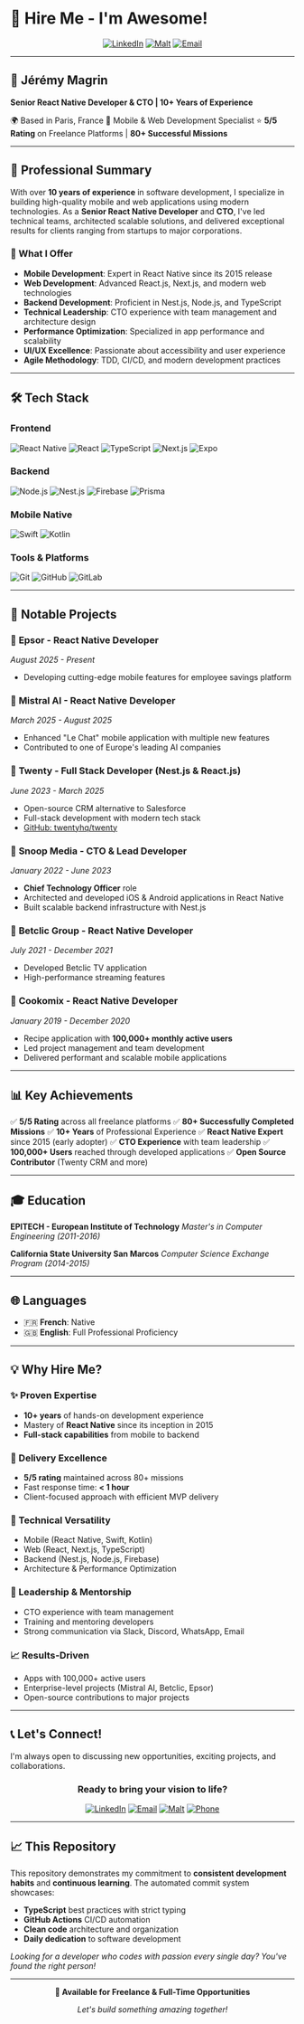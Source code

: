 # 👋 Hire Me - I'm Awesome!

<div align="center">

[![LinkedIn](https://img.shields.io/badge/LinkedIn-Connect-blue?style=for-the-badge&logo=linkedin)](https://www.linkedin.com/in/jeremy-magrin/)
[![Malt](https://img.shields.io/badge/Malt-Profile-red?style=for-the-badge)](https://www.malt.fr/profile/jeremymagrin)
[![Email](https://img.shields.io/badge/Email-Contact-green?style=for-the-badge&logo=gmail)](mailto:jeremymagrin@gmail.com)

</div>

---

## 🚀 Jérémy Magrin

**Senior React Native Developer & CTO | 10+ Years of Experience**

🌍 Based in Paris, France
📱 Mobile & Web Development Specialist
⭐ **5/5 Rating** on Freelance Platforms | **80+ Successful Missions**

---

## 💼 Professional Summary

With over **10 years of experience** in software development, I specialize in building high-quality mobile and web applications using modern technologies. As a **Senior React Native Developer** and **CTO**, I've led technical teams, architected scalable solutions, and delivered exceptional results for clients ranging from startups to major corporations.

### 🎯 What I Offer

- **Mobile Development**: Expert in React Native since its 2015 release
- **Web Development**: Advanced React.js, Next.js, and modern web technologies
- **Backend Development**: Proficient in Nest.js, Node.js, and TypeScript
- **Technical Leadership**: CTO experience with team management and architecture design
- **Performance Optimization**: Specialized in app performance and scalability
- **UI/UX Excellence**: Passionate about accessibility and user experience
- **Agile Methodology**: TDD, CI/CD, and modern development practices

---

## 🛠️ Tech Stack

### Frontend
![React Native](https://img.shields.io/badge/React_Native-20232A?style=flat&logo=react&logoColor=61DAFB)
![React](https://img.shields.io/badge/React-20232A?style=flat&logo=react&logoColor=61DAFB)
![TypeScript](https://img.shields.io/badge/TypeScript-007ACC?style=flat&logo=typescript&logoColor=white)
![Next.js](https://img.shields.io/badge/Next.js-000000?style=flat&logo=nextdotjs&logoColor=white)
![Expo](https://img.shields.io/badge/Expo-000020?style=flat&logo=expo&logoColor=white)

### Backend
![Node.js](https://img.shields.io/badge/Node.js-43853D?style=flat&logo=nodedotjs&logoColor=white)
![Nest.js](https://img.shields.io/badge/Nest.js-E0234E?style=flat&logo=nestjs&logoColor=white)
![Firebase](https://img.shields.io/badge/Firebase-FFCA28?style=flat&logo=firebase&logoColor=black)
![Prisma](https://img.shields.io/badge/Prisma-2D3748?style=flat&logo=prisma&logoColor=white)

### Mobile Native
![Swift](https://img.shields.io/badge/Swift-FA7343?style=flat&logo=swift&logoColor=white)
![Kotlin](https://img.shields.io/badge/Kotlin-0095D5?style=flat&logo=kotlin&logoColor=white)

### Tools & Platforms
![Git](https://img.shields.io/badge/Git-F05032?style=flat&logo=git&logoColor=white)
![GitHub](https://img.shields.io/badge/GitHub-100000?style=flat&logo=github&logoColor=white)
![GitLab](https://img.shields.io/badge/GitLab-330F63?style=flat&logo=gitlab&logoColor=white)

---

## 🌟 Notable Projects

### 💼 **Epsor** - React Native Developer
*August 2025 - Present*
- Developing cutting-edge mobile features for employee savings platform

### 🤖 **Mistral AI** - React Native Developer
*March 2025 - August 2025*
- Enhanced "Le Chat" mobile application with multiple new features
- Contributed to one of Europe's leading AI companies

### 🎯 **Twenty** - Full Stack Developer (Nest.js & React.js)
*June 2023 - March 2025*
- Open-source CRM alternative to Salesforce
- Full-stack development with modern tech stack
- [GitHub: twentyhq/twenty](https://github.com/twentyhq/twenty)

### 📱 **Snoop Media** - CTO & Lead Developer
*January 2022 - June 2023*
- **Chief Technology Officer** role
- Architected and developed iOS & Android applications in React Native
- Built scalable backend infrastructure with Nest.js

### 🎰 **Betclic Group** - React Native Developer
*July 2021 - December 2021*
- Developed Betclic TV application
- High-performance streaming features

### 🍳 **Cookomix** - React Native Developer
*January 2019 - December 2020*
- Recipe application with **100,000+ monthly active users**
- Led project management and team development
- Delivered performant and scalable mobile applications

---

## 📊 Key Achievements

✅ **5/5 Rating** across all freelance platforms
✅ **80+ Successfully Completed Missions**
✅ **10+ Years** of Professional Experience
✅ **React Native Expert** since 2015 (early adopter)
✅ **CTO Experience** with team leadership
✅ **100,000+ Users** reached through developed applications
✅ **Open Source Contributor** (Twenty CRM and more)

---

## 🎓 Education

**EPITECH - European Institute of Technology**
*Master's in Computer Engineering (2011-2016)*

**California State University San Marcos**
*Computer Science Exchange Program (2014-2015)*

---

## 🌐 Languages

- 🇫🇷 **French**: Native
- 🇬🇧 **English**: Full Professional Proficiency

---

## 💡 Why Hire Me?

### ✨ Proven Expertise
- **10+ years** of hands-on development experience
- Mastery of **React Native** since its inception in 2015
- **Full-stack capabilities** from mobile to backend

### 🚀 Delivery Excellence
- **5/5 rating** maintained across 80+ missions
- Fast response time: **< 1 hour**
- Client-focused approach with efficient MVP delivery

### 🔧 Technical Versatility
- Mobile (React Native, Swift, Kotlin)
- Web (React, Next.js, TypeScript)
- Backend (Nest.js, Node.js, Firebase)
- Architecture & Performance Optimization

### 👥 Leadership & Mentorship
- CTO experience with team management
- Training and mentoring developers
- Strong communication via Slack, Discord, WhatsApp, Email

### 📈 Results-Driven
- Apps with 100,000+ active users
- Enterprise-level projects (Mistral AI, Betclic, Epsor)
- Open-source contributions to major projects

---

## 📞 Let's Connect!

I'm always open to discussing new opportunities, exciting projects, and collaborations.

<div align="center">

### Ready to bring your vision to life?

[![LinkedIn](https://img.shields.io/badge/LinkedIn-Let's_Connect-0077B5?style=for-the-badge&logo=linkedin&logoColor=white)](https://www.linkedin.com/in/jeremy-magrin/)
[![Email](https://img.shields.io/badge/Email-jeremymagrin@gmail.com-D14836?style=for-the-badge&logo=gmail&logoColor=white)](mailto:jeremymagrin@gmail.com)
[![Malt](https://img.shields.io/badge/Malt-View_Profile-FC5757?style=for-the-badge)](https://www.malt.fr/profile/jeremymagrin)
[![Phone](https://img.shields.io/badge/Phone-+33_6_73_12_19_30-25D366?style=for-the-badge&logo=whatsapp&logoColor=white)](tel:+33673121930)

</div>

---

## 📈 This Repository

This repository demonstrates my commitment to **consistent development habits** and **continuous learning**. The automated commit system showcases:

- **TypeScript** best practices with strict typing
- **GitHub Actions** CI/CD automation
- **Clean code** architecture and organization
- **Daily dedication** to software development

*Looking for a developer who codes with passion every single day? You've found the right person!*

---

<div align="center">

**🎯 Available for Freelance & Full-Time Opportunities**

*Let's build something amazing together!*

</div>
